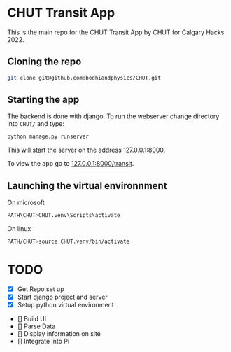 # CHUT Transit App

This is the main repo for the CHUT Transit App by CHUT for Calgary Hacks 2022.

## Cloning the repo

```bash
git clone git@github.com:bodhiandphysics/CHUT.git
```

## Starting the app

The backend is done with django. To run the webserver change directory into `CHUT/` and type:
```bash
python manage.py runserver
```
This will start the server on the address [127.0.0.1:8000](http://127.0.0.1:8000).

To view the app go to [127.0.0.1:8000/transit](http://127.0.0.1:8000/transit).

## Launching the virtual environnment

On microsoft
```bash
PATH\CHUT>CHUT.venv\Scripts\activate
```

On linux
```bash
PATH/CHUT>source CHUT.venv/bin/activate
```

# TODO

- [x] Get Repo set up
- [x] Start django project and server
- [x] Setup python virtual environment
- [] Build UI
- [] Parse Data
- [] Display information on site
- [] Integrate into Pi




